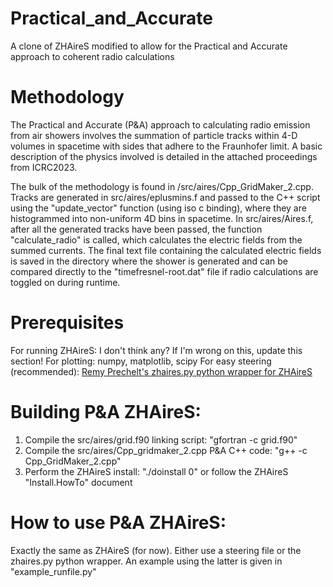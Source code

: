 # Practical_and_Accurate
A clone of ZHAireS modified to allow for the Practical and Accurate approach to coherent radio calculations

# Methodology
The Practical and Accurate (P&A) approach to calculating radio emission from air showers involves the summation of particle tracks within 4-D volumes in spacetime with sides that adhere to the Fraunhofer limit. A basic description of the physics involved is detailed in the attached proceedings from ICRC2023.

The bulk of the methodology is found in /src/aires/Cpp_GridMaker_2.cpp. Tracks are generated in src/aires/eplusmins.f and passed to the C++ script using the "update_vector" function (using iso c binding), where they are histogrammed into non-uniform 4D bins in spacetime. In src/aires/Aires.f, after all the generated tracks have been passed, the function "calculate_radio" is called, which calculates the electric fields from the summed currents. The final text file containing the calculated electric fields is saved in the directory where the shower is generated and can be compared directly to the "timefresnel-root.dat" file if radio calculations are toggled on during runtime.

# Prerequisites
For running ZHAireS: I don't think any? If I'm wrong on this, update this section!
For plotting: numpy, matplotlib, scipy
For easy steering (recommended): [Remy Prechelt's zhaires.py python wrapper for ZHAireS](https://github.com/rprechelt/zhaires.py)

# Building P&A ZHAireS:
1) Compile the src/aires/grid.f90 linking script: "gfortran -c grid.f90"
2) Compile the src/aires/Cpp_gridmaker_2.cpp P&A C++ code: "g++ -c Cpp_GridMaker_2.cpp"
3) Perform the ZHAireS install: "./doinstall 0" or follow the ZHAireS "Install.HowTo" document

# How to use P&A ZHAireS:
Exactly the same as ZHAireS (for now). Either use a steering file or the zhaires.py python wrapper. An example using the latter is given in "example_runfile.py"
